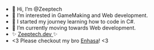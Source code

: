 - 👋 Hi, I’m @Zeeptech
- 👀 I’m interested in GameMaking and Web development.
- 🌱 I started my journey learning how to code in C#.
- 🌱 I’m currently moving towards Web development.
- ✨ <a href="https://www.zeeptech.dev/" target="_blank"> Zeeptech.dev </a> ✨
- <3 Please checkout my bro <a href="https://www.github.com/Enhaasa">Enhasa</a>! <3

<!---
Zeeptech/Zeeptech is a ✨ special ✨ repository because its `README.md` (this file) appears on your GitHub profile.
You can click the Preview link to take a look at your changes.
--->
